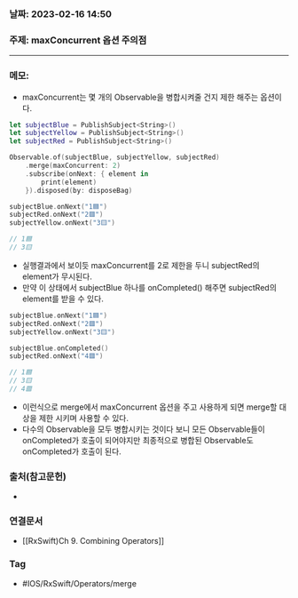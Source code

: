 ### 날짜: 2023-02-16 14:50

### 주제: maxConcurrent 옵션 주의점
---
### 메모: 
- maxConcurrent는 몇 개의 Observable을 병합시켜줄 건지 제한 해주는 옵션이다. 
~~~ swift 
let subjectBlue = PublishSubject<String>()
let subjectYellow = PublishSubject<String>()
let subjectRed = PublishSubject<String>()

Observable.of(subjectBlue, subjectYellow, subjectRed)
    .merge(maxConcurrent: 2)
    .subscribe(onNext: { element in
        print(element)
    }).disposed(by: disposeBag)

subjectBlue.onNext("1🟦")
subjectRed.onNext("2🟥")
subjectYellow.onNext("3🟨")

// 1🟦
// 3🟨
~~~
- 실행결과에서 보이듯 maxConcurrent를 2로 제한을 두니 subjectRed의 element가 무시된다. 
- 만약 이 상태에서 subjectBlue 하나를 onCompleted() 해주면 subjectRed의 element를 받을 수 있다.
~~~ swift 
subjectBlue.onNext("1🟦")
subjectRed.onNext("2🟥")
subjectYellow.onNext("3🟨")

subjectBlue.onCompleted()
subjectRed.onNext("4🟥")

// 1🟦
// 3🟨
// 4🟥
~~~
- 이런식으로 merge에서 maxConcurrent 옵션을 주고 사용하게 되면 merge할 대상을 제한 시키며 사용할 수 있다.
- 다수의 Observable을 모두 병합시키는 것이다 보니 모든 Observable들이 onCompleted가 호출이 되어야지만 최종적으로 병합된 Observable도 onCompleted가 호출이 된다. 

### 출처(참고문헌) 
- 

### 연결문서 
- [[RxSwift)Ch 9. Combining Operators]]

### Tag
- #IOS/RxSwift/Operators/merge 